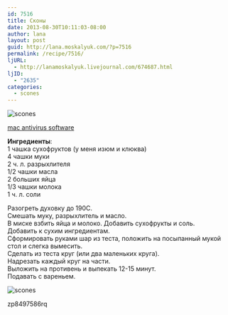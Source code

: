 ```yaml
---
id: 7516
title: Сконы
date: 2013-08-30T10:11:03-08:00
author: lana
layout: post
guid: http://lana.moskalyuk.com/?p=7516
permalink: /recipe/7516/
ljURL:
  - http://lanamoskalyuk.livejournal.com/674687.html
ljID:
  - "2635"
categories:
  - scones
---
```

![scones](http://farm8.staticflickr.com/7377/9624290080_df83159a95_c.jpg)

<div>
  <a href='http://good-antivirus-software.com/' title='mac antivirus software'>mac antivirus software</a>
</div>

**Ингредиенты**:  
1 чашка сухофруктов (у меня изюм и клюква)  
4 чашки муки  
2 ч. л. разрыхлителя  
1/2 чашки масла  
2 больших яйца  
1/3 чашки молока  
1 ч. л. соли 

Разогреть духовку до 190С.  
Смешать муку, разрыхлитель и масло.  
В миске взбить яйца и молоко. Добавить сухофрукты и соль.  
Добавить к сухим ингредиентам.  
Сформировать руками шар из теста, положить на посыпанный мукой стол и слегка вымесить.  
Сделать из теста круг (или два маленьких круга).  
Надрезать каждый круг на части.  
Выложить на противень и выпекать 12-15 минут.  
Подавать с вареньем.

![scones](http://farm8.staticflickr.com/7355/9621055679_c642fd5a60_c.jpg) 

<div>
  zp8497586rq
</div>